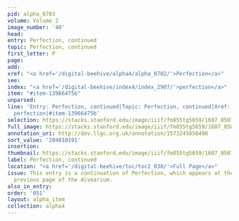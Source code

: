 ```yaml
---
pid: alpha_0703
volume: Volume 2
image_number: '40'
head:
entry: Perfection, continued
topic: Perfection, continued
first_letter: P
page:
add:
xref: "<a href='/digital-beehive/alpha4/alpha_0702/'>Perfection</a>"
see:
index: "<a href='/digital-beehive/index4/index_2907/'>perfection</a>"
item: "#item-13966475b"
unparsed:
line: 'Entry: Perfection, continued|Topic: Perfection, continued|Xref: Perfection|Index:
  perfection|#item-13966475b'
selection: https://stacks.stanford.edu/image/iiif/fm855tg5659/1607_0507/767,191,3048,321/full/0/default.jpg
full_image: https://stacks.stanford.edu/image/iiif/fm855tg5659/1607_0507/full/full/0/default.jpg
annotation_uri: http://dev.llgc.org.uk/annotation/1573245856498
sort_value: '204010191'
insertion:
thumbnail: https://stacks.stanford.edu/image/iiif/fm855tg5659/1607_0507/767,191,600,180/250,/0/default.jpg
label: Perfection, continued
location: "<a href='/digital-beehive/toc/toc2_030/'>Full Page</a>"
issue: This entry is a continuation of Perfection, which appears at the end of the
  previous page of the Alvearium.
also_in_entry:
order: '051'
layout: alpha_item
collection: alpha4
---
```

